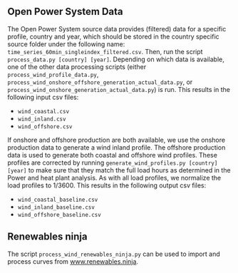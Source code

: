## Open Power System Data
The Open Power System source data provides (filtered) data for a specific profile, country and year, which should be stored in the country specific source folder under the following name: `time_series_60min_singleindex_filtered.csv`. Then, run the script `process_data.py [country] [year]`. Depending on which data is available, one of the other data processing scripts (either `process_wind_profile_data.py`, `process_wind_onshore_offshore_generation_actual_data.py`, or `process_wind_onshore_generation_actual_data.py`) is run. This results in the following input csv files:

* `wind_coastal.csv`
* `wind_inland.csv`
* `wind_offshore.csv`

If onshore and offshore production are both available, we use the onshore production data to generate a wind inland profile. The offshore production data is used to generate both coastal and offshore wind profiles. These profiles are corrected by running `generate_wind_profiles.py [country] [year]` to make sure that they match the full load hours as determined in the Power and heat plant analysis. As with all load profiles, we normalize the load profiles to 1/3600. This results in the following output csv files:

* `wind_coastal_baseline.csv`
* `wind_inland_baseline.csv`
* `wind_offshore_baseline.csv`

## Renewables ninja

The script `process_wind_renewables_ninja.py` can be used to import and process curves from www.renewables.ninja.